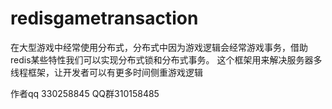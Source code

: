 # redisgametransaction
在大型游戏中经常使用分布式，分布式中因为游戏逻辑会经常游戏事务，借助redis某些特性我们可以实现分布式锁和分布式事务。
这个框架用来解决服务器多线程框架，让开发者可以有更多时间侧重游戏逻辑

作者qq 330258845
QQ群310158485
